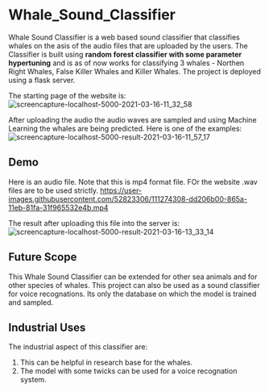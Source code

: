 # Whale_Sound_Classifier
Whale Sound Classifier is a web based sound classifier that classifies whales on the asis of the audio files that are uploaded by the users. The Classifier is built using **random forest classifier with some parameter hypertuning** and is as of now works for classifying 3 whales - Northen Right Whales, False Killer Whales and Killer Whales. The project is deployed using a flask server.

The starting page of the website is:
![screencapture-localhost-5000-2021-03-16-11_32_58](https://user-images.githubusercontent.com/52823306/111263187-7182d180-864b-11eb-9316-0c00bf6daeef.png)

After uploading the audio the audio waves are sampled and using Machine Learning the whales are being predicted. Here is one of the examples: 
![screencapture-localhost-5000-result-2021-03-16-11_57_17](https://user-images.githubusercontent.com/52823306/111265226-c83dda80-864e-11eb-83a2-7fbceaa5e189.png)

## Demo
Here is an audio file. Note that this is mp4 format file. FOr the website .wav files are to be used strictly.
https://user-images.githubusercontent.com/52823306/111274308-dd206b00-865a-11eb-81fa-31f965532e4b.mp4


The result after uploading this file into the server is:
![screencapture-localhost-5000-result-2021-03-16-13_33_14](https://user-images.githubusercontent.com/52823306/111275520-3c32af80-865c-11eb-8c66-6ef703506d87.png)

## Future Scope
This Whale Sound Classifier can be extended for other sea animals and for other species of whales. 
This project can also be used as a sound classifier for voice recognations. Its only the database on which the model is trained and sampled. 

## Industrial Uses
The industrial aspect of this classifier are:
1. This can be helpful in research base for the whales.
2. The model with some twicks can be used for a voice recognation system.

